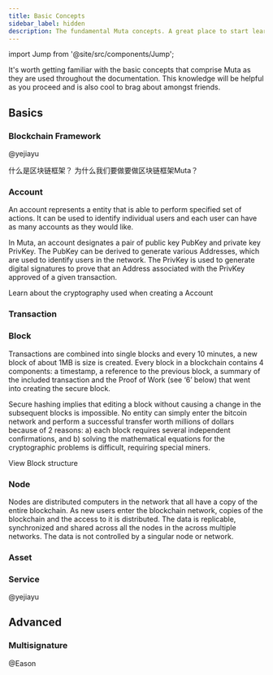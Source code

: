 ```yaml
---
title: Basic Concepts
sidebar_label: hidden
description: The fundamental Muta concepts. A great place to start learning about Muta.
---
```


import Jump from '@site/src/components/Jump';

It's worth getting familiar with the basic concepts that comprise Muta as they
are used throughout the documentation. This knowledge will be helpful as you
proceed and is also cool to brag about amongst friends.

## Basics

### Blockchain Framework

@yejiayu

什么是区块链框架？
为什么我们要做要做区块链框架Muta？

### Account

An account represents a entity that is able to perform specified set of actions. It can be used to identify individual users and each user can have as many accounts as they would like. 

In Muta, an account designates a pair of public key PubKey and private key PrivKey. The PubKey can be derived to generate various Addresses, which are used to identify users in the network. The PrivKey is used to generate digital signatures to prove that an Address associated with the PrivKey approved of a given transaction.

<Jump to="/docs/advanced/crypto/">Learn about the cryptography used when creating a Account</Jump>

### Transaction



### Block

Transactions are combined into single blocks and every 10 minutes, a new block of about 1MB is size is created. Every block in a blockchain contains 4 components: a timestamp, a reference to the previous block, a summary of the included transaction and the Proof of Work (see ‘6’ below) that went into creating the secure block.

Secure hashing implies that editing a block without causing a change in the subsequent blocks is impossible. No entity can simply enter the bitcoin network and perform a successful transfer worth millions of dollars because of 2 reasons:
a) each block requires several independent confirmations, and
b) solving the mathematical equations for the cryptographic problems is difficult, requiring special miners.

<Jump to="/docs/advanced/block-structure/">View Block structure</Jump>

### Node

Nodes are distributed computers in the network that all have a copy of the entire blockchain. As new users enter the blockchain network, copies of the blockchain and the access to it is distributed. The data is replicable, synchronized and shared across all the nodes in the across multiple networks. The data is not controlled by a singular node or network.

### Asset

### Service

@yejiayu

## Advanced

### Multisignature

@Eason



